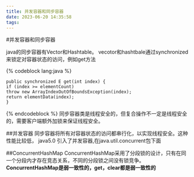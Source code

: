 ```yaml
---
title: 并发容器和同步容器
date: 2023-06-20 14:35:58
tags:
---
```

#并发容器和同步容器

java的同步容器有Vector和Hashtable。
vecotor和hashtbale通过synchronized来锁定对容器状态的访问，例如get方法

{% codeblock  lang:java   %}

    public synchronized E get(int index) {
    if (index >= elementCount)
    throw new ArrayIndexOutOfBoundsException(index);
    return elementData(index);
    }

{% endcodeblock %}
同步容器类是线程安全的，但复合操作不一定是线程安全的，需要客户端额外加锁来保证线程安全。

##并发容器
同步容器将所有对容器状态的访问都串行化，以实现线程安全。这种性能比较低，
java5.0 引入了并发容器,在java.util.concurrent包下面

##ConcurrentHashMap
ConcurrentHashMap采用了分段锁的设计，只有在同一个分段内才存在竞态关系，不同的分段锁之间没有锁竞争。
**ConcurrentHashMap是弱一致性的，get，clear都是弱一致性的**
